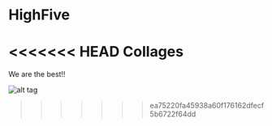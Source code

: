 HighFive
========

<<<<<<< HEAD
Collages
=======
We are the best!!

![alt tag](http://www.mtv.com/news/photos/j/jackson_michael/mj_friends_062509/32_jacksonfive.jpg)
>>>>>>> ea75220fa45938a60f176162dfecf5b6722f64dd
